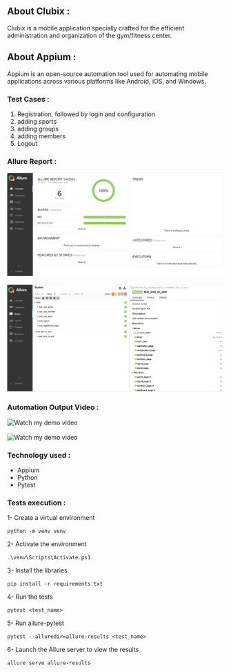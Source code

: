 ## About Clubix :
Clubix is a mobile application specially crafted for the efficient administration and organization of the gym/fitness center. 

## About Appium :
Appium is an open-source automation tool used for automating mobile applications across various platforms like Android, iOS, and Windows.

### Test Cases : 
1. Registration, followed by login and configuration
2. adding sports
3. adding groups
4. adding members
5. Logout

### Allure Report : 
<img src="./src/media/allure1.png" alt="Allure Report">
<br></br>
<img src="./src/media/allure2.png" alt="Allure Report">

### Automation Output Video : 
<img src="./src/media/demo_1.gif" alt="Watch my demo video" style="width: 300px; height: 600; margin-right: 20px;">
<br></br>
<img src="./src/media/demo_2.gif" alt="Watch my demo video" style="width: 300px; height: 600;">


### Technology used :
- Appium
- Python
- Pytest

### Tests execution :
1- Create a virtual environment

    python -m venv venv
2- Activate the environment
    
    .\venv\Scripts\Activate.ps1
3- Install the libraries

    pip install -r requirements.txt
4- Run the tests

    pytest <test_name>
5- Run allure-pytest

    pytest --alluredir=allure-results <test_name>
6- Launch the Allure server to view the results

    allure serve allure-results